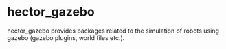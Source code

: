 hector_gazebo
=============

hector_gazebo provides packages related to the simulation of robots using gazebo (gazebo plugins, world files etc.).

